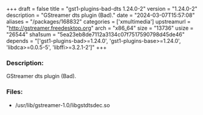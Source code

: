 +++
draft = false
title = "gst1-plugins-bad-dts 1.24.0-2"
version = "1.24.0-2"
description = "GStreamer dts plugin (Bad)."
date = "2024-03-07T15:57:08"
aliases = "/packages/168832"
categories = ['xmultimedia']
upstreamurl = "http://gstreamer.freedesktop.org"
arch = "x86_64"
size = "13736"
usize = "26544"
sha1sum = "5ea23eb8de7112a3134c07f7517590798d45de46"
depends = "['gst1-plugins-bad>=1.24.0', 'gst1-plugins-base>=1.24.0', 'libdca>=0.0.5-5', 'libffi>=3.2.1-2']"
+++
### Description: 
GStreamer dts plugin (Bad).

### Files: 
* /usr/lib/gstreamer-1.0/libgstdtsdec.so
